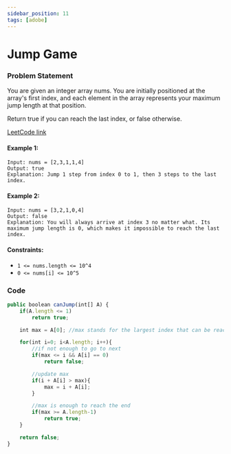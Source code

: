 ```yaml
---
sidebar_position: 11
tags: [adobe]
---
```


# Jump Game

### Problem Statement

You are given an integer array nums. You are initially positioned at the array's first index, and each element in the array represents your maximum jump length at that position.

Return true if you can reach the last index, or false otherwise.

[LeetCode link](https://leetcode.com/problems/jump-game/)

#### Example 1:

```
Input: nums = [2,3,1,1,4]
Output: true
Explanation: Jump 1 step from index 0 to 1, then 3 steps to the last index.
```

#### Example 2:

```
Input: nums = [3,2,1,0,4]
Output: false
Explanation: You will always arrive at index 3 no matter what. Its maximum jump length is 0, which makes it impossible to reach the last index.
```

#### Constraints:

- `1 <= nums.length <= 10^4`
- `0 <= nums[i] <= 10^5`

### Code

```jsx title="Java Code"
public boolean canJump(int[] A) {
    if(A.length <= 1)
        return true;

    int max = A[0]; //max stands for the largest index that can be reached.

    for(int i=0; i<A.length; i++){
        //if not enough to go to next
        if(max <= i && A[i] == 0)
            return false;

        //update max
        if(i + A[i] > max){
            max = i + A[i];
        }

        //max is enough to reach the end
        if(max >= A.length-1)
            return true;
    }

    return false;
}
```
